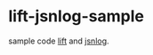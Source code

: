 # lift-jsnlog-sample

sample code [lift](http://www.liftweb.net/) and [jsnlog](http://js.jsnlog.com/).
